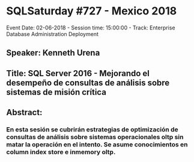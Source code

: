 # SQLSaturday #727 - Mexico 2018
Event Date: 02-06-2018 - Session time: 15:00:00 - Track: Enterprise Database Administration  Deployment
## Speaker: Kenneth Urena
## Title: SQL Server 2016 - Mejorando el desempeño de consultas de análisis sobre sistemas de misión crítica
## Abstract:
### En esta sesión se cubrirán estrategias de optimización de consultas de análisis sobre sistemas operacionales oltp sin matar la operación en el intento.  Se asume conocimientos en column index store e inmemory oltp.
